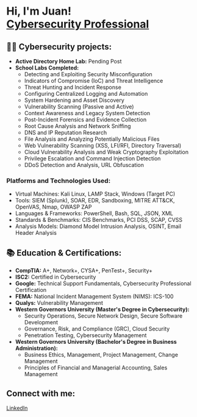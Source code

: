 <!-- # Main headline -->
<h1>
  Hi, I'm Juan! 
  <br>
  <a href="https://www.linkedin.com/in/juan-s-519049134/">
    Cybersecurity Professional
  </a>
</h1>

<!-- # Projects-->
<h2>
  👨‍💻 Cybersecurity projects:
</h2>

<ul>
  <li>
    <strong>Active Directory Home Lab:</strong> Pending Post
  </li>
  <li>
    <strong>School Labs Completed:</strong>
    <ul>
      <li>Detecting and Exploiting Security Misconfiguration</li>
      <li>Indicators of Compromise (IoC) and Threat Intelligence</li>
      <li>Threat Hunting and Incident Response</li>
      <li>Configuring Centralized Logging and Automation</li>
      <li>System Hardening and Asset Discovery</li>
      <li>Vulnerability Scanning (Passive and Active)</li>
      <li>Context Awareness and Legacy System Detection</li>
      <li>Post-Incident Forensics and Evidence Collection</li>
      <li>Root Cause Analysis and Network Sniffing</li>
      <li>DNS and IP Reputation Research</li>
      <li>File Analysis and Analyzing Potentially Malicious Files</li>
      <li>Web Vulnerability Scanning (XSS, LFI/RFI, Directory Traversal)</li>
      <li>Cloud Vulnerability Analysis and Weak Cryptography Exploitation</li>
      <li>Privilege Escalation and Command Injection Detection</li>
      <li>DDoS Detection and Analysis, URL Obfuscation</li>
    </ul>
  </li>
</ul>

<h3>Platforms and Technologies Used:</h3>
<ul>
  <li>Virtual Machines: Kali Linux, LAMP Stack, Windows (Target PC)</li>
  <li>Tools: SIEM (Splunk), SOAR, EDR, Sandboxing, MITRE ATT&CK, OpenVAS, Nmap, OWASP ZAP</li>
  <li>Languages & Frameworks: PowerShell, Bash, SQL, JSON, XML</li>
  <li>Standards & Benchmarks: CIS Benchmarks, PCI DSS, SCAP, CVSS</li>
  <li>Analysis Models: Diamond Model Intrusion Analysis, OSINT, Email Header Analysis</li>
</ul>

<!-- # Certifications Section -->
<h2>📚 Education & Certifications:</h2>

<ul>
  <li><strong>CompTIA:</strong> A+, Network+, CYSA+, PenTest+, Security+</li>
  <li><strong>ISC2:</strong> Certified in Cybersecurity</li>
  <li><strong>Google:</strong> Technical Support Fundamentals, Cybersecurity Professional Certification</li>
  <li><strong>FEMA:</strong> National Incident Management System (NIMS): ICS-100</li>
  <li><strong>Qualys:</strong> Vulnerability Management</li>
  <li><strong>Western Governors University (Master's Degree in Cybersecurity):</strong>
    <ul>
      <li>Security Operations, Secure Network Design, Secure Software Development</li>
      <li>Governance, Risk, and Compliance (GRC), Cloud Security</li>
      <li>Penetration Testing, Cybersecurity Management</li>
    </ul>
  </li>
  <li><strong>Western Governors University (Bachelor's Degree in Business Administration):</strong>
    <ul>
      <li>Business Ethics, Management, Project Management, Change Management</li>
      <li>Principles of Financial and Managerial Accounting, Sales Management</li>
    </ul>
  </li>
</ul>

<!-- # Social Platforms Section -->
<h2>
  Connect with me:
</h2>
<a href=https://www.linkedin.com/in/juan-s-519049134/> 
  LinkedIn
</a>

